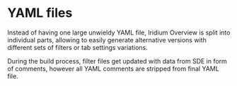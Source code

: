 # YAML files

Instead of having one large unwieldy YAML file, Iridium Overview is split into individual parts, allowing to easily generate alternative versions with different sets of filters or tab settings variations.

During the build process, filter files get updated with data from SDE in form of comments, however all YAML comments are stripped from final YAML file.